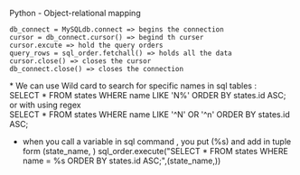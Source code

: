 <h> Python - Object-relational mapping </h>

	db_connect = MySQLdb.connect => begins the connection
	cursor = db_connect.cursor() => begind th curser
	cursor.excute => hold the query orders
	query_rows = sql_order.fetchall() => holds all the data 
	cursor.close() => closes the cursor
	db_connect.close() => closes the connection
<h>
* We can use Wild card to search for specific names in sql tables :<h>
	<div> SELECT * FROM states WHERE name LIKE 'N%' ORDER BY states.id ASC; </div>
	or with using regex
	<div> SELECT * FROM states WHERE name LIKE '^N' OR '^n' ORDER BY states.id ASC; </div>

* when you call a variable in sql command , you put (%s) and add in tuple form (state_name, )
	sql_order.execute("SELECT * FROM states WHERE name = %s ORDER BY states.id ASC;",(state_name,))
